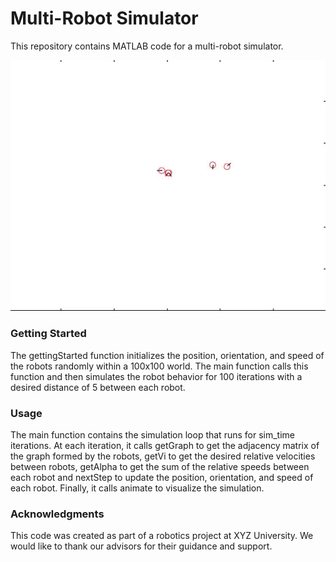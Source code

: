 # Multi-Robot Simulator
This repository contains MATLAB code for a multi-robot simulator.

![Flocking Motion of Robots](https://github.com/shivamsharma00/multiRobotFlockMotion/blob/main/mrs_gif.gif)

### Getting Started
The gettingStarted function initializes the position, orientation, and speed of the robots randomly within a 100x100 world. The main function calls this function and then simulates the robot behavior for 100 iterations with a desired distance of 5 between each robot.

### Usage
The main function contains the simulation loop that runs for sim_time iterations. At each iteration, it calls getGraph to get the adjacency matrix of the graph formed by the robots, getVi to get the desired relative velocities between robots, getAlpha to get the sum of the relative speeds between each robot and nextStep to update the position, orientation, and speed of each robot. Finally, it calls animate to visualize the simulation.

### Acknowledgments
This code was created as part of a robotics project at XYZ University. We would like to thank our advisors for their guidance and support.
